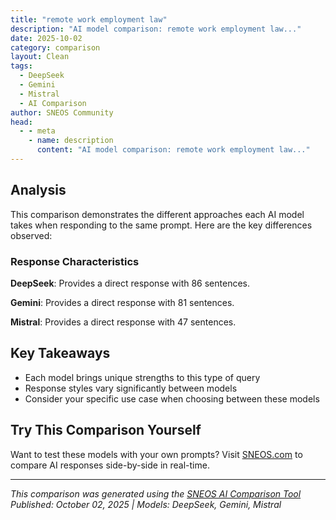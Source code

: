 ```yaml
---
title: "remote work employment law"
description: "AI model comparison: remote work employment law..."
date: 2025-10-02
category: comparison
layout: Clean
tags:
  - DeepSeek
  - Gemini
  - Mistral
  - AI Comparison
author: SNEOS Community
head:
  - - meta
    - name: description
      content: "AI model comparison: remote work employment law..."
---
```


<ChatComparison
  title="remote work employment law"
  prompt="remote work employment law"
  :responses='{
    "DeepSeek": "Of course. This is a complex and rapidly evolving area of law. Here is a comprehensive overview of the key employment law issues related to remote work.\n\n### Core Principle: The Employee\u0027s Physical Location Often Dictates the Governing Law\nUnlike traditional office work, a remote employee\u0027s \u0022worksite\u0022 is their home. This simple fact triggers a cascade of legal complexities, as employers must comply with the laws of the state (and sometimes the city/county) where the employee is physically performing the work, not just the state where the company is headquartered.\n\n---\n\n### Key Areas of Remote Work Employment Law\n\n#### 1. Wage and Hour Laws\nThis is one of the biggest areas of risk, especially for non-exempt (hourly) employees.\n\n*   **Tracking Time:** Employers must have a reliable system for remote non-exempt employees to record all hours worked. This includes any time spent checking emails or taking calls outside of \u0022normal\u0022 hours.\n*   **Overtime Pay:** Employers must pay overtime in accordance with the laws of the employee\u0027s state. State laws can be more generous than the federal Fair Labor Standards Act (FLSA). For example, California has daily overtime rules.\n*   **Meal and Rest Breaks:** States like California, Colorado, and New York have strict requirements for paid rest breaks and unpaid meal breaks. Employers are responsible for ensuring remote employees can take these breaks, which can be challenging to monitor.\n*   **Reimbursement for Business Expenses:** Many states, including California, Illinois, and Montana, have laws requiring employers to reimburse employees for necessary business expenses. For remote workers, this can include:\n    *   A portion of their internet and phone bill.\n    *   Office equipment like chairs, monitors, and headsets.\n    *   Software subscriptions required for their job.\n\n#### 2. Tax Implications\n*   **State Income Tax:** Employers must typically withhold state income tax for the state where the employee lives and works. This can create a tax burden for the employer if they now have a \u0022nexus\u0022 (a business presence) in that state.\n*   **Payroll Tax:** Companies are subject to the unemployment insurance and other payroll taxes of the states where their remote employees reside.\n*   **Corporate Tax Nexus:** Having an employee in a state can create a \u0022corporate nexus,\u0022 requiring the company to file and pay corporate income taxes in that state, even if it has no physical office there. This is a critical consideration for companies expanding their remote workforce.\n\n#### 3. Workplace Safety and Workers\u0027 Compensation\n*   **OSHA and the \u0022Home Office\u0022:** The federal Occupational Safety and Health Administration (OSHA) has stated it will not conduct inspections of home offices and does not hold employers responsible for home office safety. However, employers are still responsible for work-related injuries that occur in a home office.\n*   **Workers\u0027 Compensation:** If a remote employee is injured while performing their job duties at home, they are likely covered by workers\u0027 compensation. An example could be a repetitive strain injury from a poorly set up workstation or tripping over office equipment.\n*   **Best Practice:** Employers should provide ergonomic guidelines and safety information to remote employees and encourage them to set up a safe workspace.\n\n#### 4. Privacy and Data Security\n*   **Monitoring Employee Activity:** Employers have a right to monitor company-owned equipment and systems. However, the legality of monitoring varies by state.\n    *   **Notice is Key:** It is essential to have a clear, written policy informing employees that company systems are subject to monitoring (e.g., keystroke logging, screen monitoring, internet tracking).\n    *   **Consent:** In some jurisdictions, explicit employee consent may be required.\n*   **Data Security:** Employers must take reasonable steps to protect sensitive company and customer data accessed from remote locations. This often requires implementing VPNs, multi-factor authentication, and security training for remote employees.\n\n#### 5. Discrimination and Harassment\nEmployment laws like Title VII of the Civil Rights Act, the Americans with Disabilities Act (ADA), and the Age Discrimination in Employment Act (ADEA) apply fully to remote workers.\n\n*   **Reasonable Accommodation:** The ADA\u0027s requirement to provide reasonable accommodations for employees with disabilities extends to remote work. This could include providing specialized software, ergonomic furniture, or a modified work schedule.\n*   **Harassment:** Harassment can still occur in a virtual environment through video calls, instant messages, or emails. Employers must have clear anti-harassment policies and procedures for reporting and investigating complaints, even for a fully remote team.\n\n#### 6. Leave Laws\nEmployers must comply with the federal Family and Medical Leave Act (FMLA) and state/local leave laws in the jurisdictions where their remote employees work. State leave laws (e.g., in New York, California, New Jersey) often provide more generous benefits than the FMLA and have different eligibility requirements.\n\n#### 7. Posting and Notice Requirements\nEmployers are legally required to display certain labor law posters in the workplace. For remote workers, the \u0022workplace\u0022 is their home. Best practices include:\n*   Emailing digital copies of required posters to remote employees.\n*   Providing a link to an internal site where all required notices are posted.\n*   Including an acknowledgment of receipt in the employee handbook.\n\n---\n\n### Best Practices for Employers\n\nTo manage these legal risks, companies should implement the following:\n\n1.  **Create a Comprehensive Remote Work Policy:** This document is critical. It should address:\n    *   Eligibility and approval process.\n    *   Work hours, availability, and time-tracking procedures.\n    *   Expense reimbursement procedures.\n    *   Data security and equipment use rules.\n    *   Workplace safety and ergonomics.\n    *   Performance expectations.\n2.  **Determine a \u0022Work Location\u0022 for Each Employee:** Formally document the employee\u0027s primary work address (their home address) for tax and legal compliance purposes.\n3.  **Audit Your Multi-State Compliance:** Don\u0027t assume your home state\u0027s laws apply. Work with legal and HR experts to understand your obligations in every state where you have a remote employee. This includes minimum wage, overtime, leave, and final pay laws.\n4.  **Use a Geolocation Tool:** Implement technology to track where employees are primarily working from, especially for \u0022digital nomads\u0022 who may move without notification. This is vital for tax and legal compliance.\n5.  **Formalize Agreements with a \u0022Teleworking Agreement\u0022:** Have each remote worker sign an agreement that outlines their responsibilities, work location, work schedule, and confirms they have read and understand the company\u0027s remote work policies.\n6.  **Consult with Experts:** Given the complexity, consult with an employment attorney and a tax professional who specializes in multi-state employment.\n\n### The \u0022Digital Nomad\u0022 and International Remote Work\nAllowing employees to work from other countries introduces another layer of extreme complexity, including:\n*   Immigration and work visa requirements.\n*   Foreign corporate tax nexus and permanent establishment.\n*   Compliance with the host country\u0027s employment laws (which are often far more protective of employees than U.S. law).\n*   Data privacy regulations like the EU\u0027s GDPR.\n\nMost companies either prohibit international remote work or only allow it through a formal, managed program often using a Professional Employer Organization (PEO) or Employer of Record (EOR) to handle the legal and tax compliance.\n\n**Disclaimer:** This information is for educational purposes only and does not constitute legal advice. Employers should consult with qualified legal counsel to address their specific situation.",
    "Gemini": "Okay, let\u0027s break down the complexities of remote work employment law. This is a rapidly evolving area, and laws vary significantly depending on location.  I\u0027ll provide a general overview, but remember that **this is not legal advice, and you should consult with an employment lawyer for specific guidance on your situation.**\n\n**Key Areas of Concern in Remote Work Employment Law:**\n\n1.  **Wage and Hour Laws:**\n\n    *   **Minimum Wage and Overtime:**  Remote workers are generally entitled to the same minimum wage and overtime protections as on-site employees.  This is governed by the Fair Labor Standards Act (FLSA) at the federal level in the US and by state laws.  Accurately tracking hours worked is crucial, especially for non-exempt (hourly) employees.  Employers need to have systems in place to ensure accurate timekeeping, even when they can\u0027t directly observe the employee.\n    *   **\u0022Working Time\u0022:**  Defining what constitutes \u0022working time\u0022 can be tricky in a remote environment.  Answering emails after hours, being \u0022on call,\u0022 or attending virtual meetings outside of regular hours may be compensable.\n    *   **Meal and Rest Breaks:**  Remote workers are usually entitled to the same meal and rest breaks as on-site employees, as dictated by state and federal law (where applicable).  Employers must ensure employees are aware of their rights and have the opportunity to take these breaks.\n\n2.  **Worker Classification (Employee vs. Independent Contractor):**\n\n    *   **Misclassification is a major issue:**  Employers sometimes try to classify remote workers as independent contractors to avoid paying benefits, taxes, and complying with employment laws.  This is often illegal.\n    *   **The \u0022Control\u0022 Test:**  The key factor in determining employee vs. contractor status is the degree of control the employer has over the worker.  If the employer controls *how* the work is done, dictates the hours, provides tools and equipment, and has a right to terminate the relationship, the worker is likely an employee. Independent contractors have more autonomy.\n    *   **Consequences of Misclassification:**  Significant penalties for employers, including back taxes, unpaid wages, and fines.\n\n3.  **Workplace Safety and Health (OSHA):**\n\n    *   **Employer Responsibility:** Employers generally have a responsibility to provide a safe working environment, even for remote workers.  This can be a challenging area.\n    *   **Home Office Inspections:**  Employers generally *cannot* conduct routine, unannounced inspections of remote workers\u0027 homes.  However, they *may* have a right to inspect if there\u0027s a legitimate safety concern and the employee consents.\n    *   **Ergonomics:**  Employers should provide guidance and resources on proper ergonomics to prevent injuries.  This may include providing ergonomic equipment or offering training on setting up a safe workstation.\n    *   **Accidents at Home:**  If a remote worker is injured while working at home, it could be considered a workers\u0027 compensation claim.  The specific circumstances of the injury will be critical.\n\n4.  **Data Security and Privacy:**\n\n    *   **Protecting Company Data:**  Employers must take steps to protect confidential company data when employees are working remotely.  This includes implementing security protocols, providing secure devices, and training employees on data security best practices.\n    *   **Employee Privacy:**  Employers must also respect employee privacy.  They generally cannot monitor employees\u0027 computers or internet activity without a legitimate business reason and proper notice.  Laws regarding electronic monitoring vary widely.\n    *   **GDPR and CCPA:** If the company handles data of individuals in the EU or California, the General Data Protection Regulation (GDPR) and the California Consumer Privacy Act (CCPA) (and its successor, CPRA) will apply to remote workers as well.\n\n5.  **Discrimination and Harassment:**\n\n    *   **Remote workers are protected:**  Anti-discrimination laws (based on race, religion, gender, age, disability, etc.) apply equally to remote workers.\n    *   **Virtual Harassment:**  Harassment can occur in a virtual environment through email, chat, video conferencing, and other forms of electronic communication.  Employers must have policies and procedures in place to prevent and address virtual harassment.\n    *   **Reasonable Accommodation:**  Employers must provide reasonable accommodations to remote workers with disabilities, as required by the Americans with Disabilities Act (ADA).  This might include providing assistive technology, adjusting work schedules, or modifying job duties.\n\n6.  **Taxes:**\n\n    *   **State Income Tax:**  Determining which state an employee pays income tax to can be complicated when the employee lives and works in a different state than the employer\u0027s headquarters.  \u0022Convenience of the Employer\u0022 rules exist in some states (like New York), which can impact tax liability.\n    *   **Nexus:**  Having remote employees in a particular state might create \u0022nexus\u0022 for the employer, meaning the employer is required to register and pay taxes in that state.\n    *   **Consult with a tax professional:** It is important for both employers and employees to understand the tax implications of remote work arrangements.\n\n7.  **Benefits:**\n\n    *   **Equal Access:** Remote workers are generally entitled to the same benefits as on-site employees, such as health insurance, retirement plans, and paid time off.\n    *   **State-Specific Benefits:** Some states have specific laws regarding benefits, such as paid family leave or sick leave, that may apply to remote workers.\n\n8.  **Contractual Agreements and Policies:**\n\n    *   **Remote Work Agreement:**  A written remote work agreement is essential.  It should address issues such as:\n        *   Work schedule and availability\n        *   Performance expectations\n        *   Communication protocols\n        *   Data security\n        *   Use of company equipment\n        *   Expense reimbursement\n        *   Termination provisions\n    *   **Remote Work Policy:** A clear and comprehensive remote work policy is important to ensure consistency and fairness. It should outline the company\u0027s expectations for remote workers, as well as the company\u0027s responsibilities.\n\n9.  **International Remote Work:**\n\n    *   **Highly Complex:**  Employing remote workers in other countries is *extremely* complex and requires careful consideration of the laws in each country.\n    *   **Immigration:**  Employees typically need the legal right to work in the country where they are physically located.\n    *   **Labor Laws:**  Foreign labor laws regarding wages, hours, benefits, termination, and other employment matters will apply.\n    *   **Tax Laws:**  Both the employer and employee may have tax obligations in the foreign country.\n    *   **Data Privacy:** GDPR and other international data privacy laws must be followed.\n    *   **Consult with international legal and tax experts.**\n\n**Key Considerations for Employers:**\n\n*   **Develop a comprehensive remote work policy.**\n*   **Clearly define expectations for remote workers.**\n*   **Implement robust data security measures.**\n*   **Provide training on data security, ergonomics, and harassment prevention.**\n*   **Ensure accurate timekeeping for hourly employees.**\n*   **Comply with all applicable wage and hour laws.**\n*   **Respect employee privacy.**\n*   **Consult with legal counsel to ensure compliance.**\n\n**Key Considerations for Employees:**\n\n*   **Understand your rights as a remote worker.**\n*   **Review your employer\u0027s remote work policy.**\n*   **Maintain a safe and ergonomic workspace.**\n*   **Protect company data.**\n*   **Accurately track your time.**\n*   **Communicate effectively with your employer.**\n*   **Seek legal advice if you have concerns about your rights.**\n\n**Disclaimer:** *I am an AI chatbot and cannot provide legal advice.  This information is for general educational purposes only.  You should consult with a qualified employment lawyer to discuss your specific situation.*\n",
    "Mistral": "Remote work employment law varies by country and even by local jurisdictions within countries. However, there are some common legal considerations that generally apply to remote work arrangements. Here are some key areas to consider:\n\n### 1. **Employment Contracts**\n   - **Clear Terms**: Ensure that the employment contract clearly outlines the terms of remote work, including expectations for hours, communication, and performance metrics.\n   - **Jurisdiction**: Specify the governing law and jurisdiction, especially if the employee is working from a different location than the employer\u0027s headquarters.\n\n### 2. **Labor Laws**\n   - **Minimum Wage and Overtime**: Ensure compliance with minimum wage and overtime laws, which can vary by location.\n   - **Working Hours**: Establish clear working hours and ensure that employees are not working excessive hours without proper compensation.\n\n### 3. **Health and Safety**\n   - **Work Environment**: Employers may have a duty to ensure that the remote work environment is safe. This can include ergonomic considerations and safety checks.\n   - **Mental Health**: Consider policies to support the mental health of remote workers, who may face isolation and stress.\n\n### 4. **Data Protection and Security**\n   - **Confidentiality**: Ensure that remote workers have secure access to company data and that they understand their obligations regarding data protection.\n   - **Cybersecurity**: Implement cybersecurity measures to protect against data breaches and unauthorized access.\n\n### 5. **Tax and Social Security**\n   - **Tax Obligations**: Understand the tax implications of having employees work remotely, especially if they are in different countries or states.\n   - **Social Security Contributions**: Ensure compliance with social security and pension contributions, which can vary by jurisdiction.\n\n### 6. **Employee Rights**\n   - **Leave Policies**: Ensure that remote workers have access to the same leave policies as on-site workers, including sick leave, vacation, and family leave.\n   - **Discrimination and Harassment**: Implement policies to prevent discrimination and harassment, and ensure that remote workers have access to reporting mechanisms.\n\n### 7. **Intellectual Property**\n   - **Ownership of Work**: Clearly define the ownership of intellectual property created by remote workers.\n   - **Non-Disclosure Agreements**: Ensure that remote workers sign non-disclosure agreements to protect company secrets.\n\n### 8. **Communication and Collaboration**\n   - **Tools and Platforms**: Provide necessary tools and platforms for effective communication and collaboration.\n   - **Training**: Offer training on how to use these tools effectively.\n\n### 9. **Performance Management**\n   - **Goals and Objectives**: Set clear goals and objectives for remote workers.\n   - **Feedback**: Establish regular feedback mechanisms to monitor performance and provide support.\n\n### 10. **Legal Compliance**\n   - **Local Laws**: Ensure compliance with local labor laws, which can vary significantly.\n   - **Regulatory Requirements**: Be aware of any industry-specific regulatory requirements that may apply to remote work.\n\n### 11. **Equipment and Resources**\n   - **Provision of Equipment**: Determine whether the employer will provide necessary equipment (e.g., computers, internet access) or if the employee is responsible for these.\n   - **Reimbursement**: Consider policies for reimbursing employees for work-related expenses.\n\n### 12. **Termination and Disciplinary Actions**\n   - **Procedures**: Establish clear procedures for disciplinary actions and termination, ensuring compliance with local laws.\n   - **Notice Periods**: Ensure that notice periods and severance pay are in line with legal requirements.\n\n### Country-Specific Considerations\n- **United States**: Federal laws such as the Fair Labor Standards Act (FLSA) and state-specific laws may apply.\n- **European Union**: The EU has specific regulations regarding data protection (GDPR) and working conditions.\n- **Other Countries**: Each country has its own set of labor laws and regulations that must be considered.\n\n### Conclusion\nRemote work employment law is a complex and evolving area. Employers should consult with legal experts to ensure compliance with all relevant laws and regulations. Regularly reviewing and updating policies can help maintain a productive and legally compliant remote work environment."
  }'
  published-date="01:52"
/>

## Analysis

This comparison demonstrates the different approaches each AI model takes when responding to the same prompt. Here are the key differences observed:

### Response Characteristics

**DeepSeek**: Provides a direct response with 86 sentences. 

**Gemini**: Provides a direct response with 81 sentences. 

**Mistral**: Provides a direct response with 47 sentences. 

## Key Takeaways

- Each model brings unique strengths to this type of query
- Response styles vary significantly between models
- Consider your specific use case when choosing between these models

## Try This Comparison Yourself

Want to test these models with your own prompts? Visit [SNEOS.com](https://sneos.com) to compare AI responses side-by-side in real-time.

---

*This comparison was generated using the [SNEOS AI Comparison Tool](https://sneos.com)*
*Published: October 02, 2025 | Models: DeepSeek, Gemini, Mistral*
